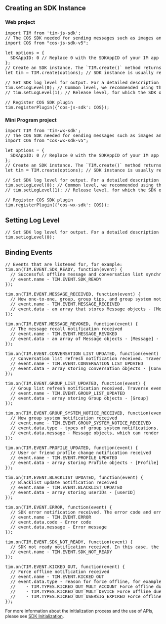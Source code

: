 ## Creating an SDK Instance
### Web project
<pre>
import TIM from 'tim-js-sdk';
// The COS SDK needed for sending messages such as images and files
import COS from "cos-js-sdk-v5";

let options = {
  SDKAppID: 0 // Replace 0 with the SDKAppID of your IM app when connecting
};
// Create an SDK instance. The `TIM.create()` method returns the same instance for the same `SDKAppID`
let tim = TIM.create(options); // SDK instance is usually represented by tim

// Set SDK log level for output. For a detailed description of each level, please see <a href="https://imsdk-1252463788.file.myqcloud.com/IM_DOC/Web/SDK.html#setLogLevel">setLogLevel API Description</a>.
tim.setLogLevel(0); // Common level, we recommended using this level during connection as it covers large amount of logs
// tim.setLogLevel(1); // Release level, for which the SDK outputs important information. We recommend using this in a production environment.

// Register COS SDK plugin
tim.registerPlugin({'cos-js-sdk': COS});
</pre>

### Mini Program project
<pre>
import TIM from 'tim-wx-sdk';
// The COS SDK needed for sending messages such as images and files
import COS from "cos-wx-sdk-v5";

let options = {
  SDKAppID: 0 // Replace 0 with the SDKAppID of your IM app when connecting
};
// Create an SDK instance. The `TIM.create()` method returns the same instance for the same `SDKAppID`
let tim = TIM.create(options); // SDK instance is usually represented by tim

// Set SDK log level for output. For a detailed description of each level, please see <a href="https://imsdk-1252463788.file.myqcloud.com/IM_DOC/Web/SDK.html#setLogLevel">setLogLevel API Description</a>.
tim.setLogLevel(0); // Common level, we recommended using this level during connection as it covers large amount of logs
// tim.setLogLevel(1); // Release level, for which the SDK outputs important information. We recommend using this in a production environment.

// Register COS SDK plugin
tim.registerPlugin({'cos-wx-sdk': COS});
</pre>

## Setting Log Level
<pre>
// Set SDK log level for output. For a detailed description of each level, please see <a href="https://imsdk-1252463788.file.myqcloud.com/IM_DOC/Web/SDK.html#setLogLevel">setLogLevel API Description</a>.
tim.setLogLevel(0);
</pre>

## Binding Events
<pre>
// Events that are listened for, for example:
tim.on(TIM.EVENT.SDK_READY, function(event) {
  // Successful offline message and conversation list synchronization notification received. The access side can call APIs that require authentication such as sendMessage.
  // event.name - TIM.EVENT.SDK_READY
});

tim.on(TIM.EVENT.MESSAGE_RECEIVED, function(event) {
  // New one-to-one, group, group tips, and group system notification messages that are pushed received. Traverse event.data to get message list data and render it to the interface.
  // event.name - TIM.EVENT.MESSAGE_RECEIVED
  // event.data - an array that stores Message objects - [Message]
});

tim.on(TIM.EVENT.MESSAGE_REVOKED, function(event) {
  // The message recall notification received
  // event.name - TIM.EVENT.MESSAGE_REVOKED
  // event.data - an array of Message objects - [Message] - the isRevoked property of each Message object is true.
});

tim.on(TIM.EVENT.CONVERSATION_LIST_UPDATED, function(event) {
  // Conversation list refresh notification received. Traverse event.data to get conversation list data and render it to the interface
  // event.name - TIM.EVENT.CONVERSATION_LIST_UPDATED
  // event.data - array storing conversation objects - [Conversation]
});

tim.on(TIM.EVENT.GROUP_LIST_UPDATED, function(event) {
  // Group list refresh notification received. Traverse event.data to get group list data and render it to the interface
  // event.name - TIM.EVENT.GROUP_LIST_UPDATED
  // event.data - array storing Group objects - [Group]
});

tim.on(TIM.EVENT.GROUP_SYSTEM_NOTICE_RECEIVED, function(event) {
  // New group system notification received
  // event.name - TIM.EVENT.GROUP_SYSTEM_NOTICE_RECEIVED
  // event.data.type - types of group system notifications. For more information, see the <a href="https://imsdk-1252463788.file.myqcloud.com/IM_DOC/Web/Message.html#.GroupSystemNoticePayload"> Description of operationType enumerated values</a> for GroupSystemNoticePayload
  // event.data.message - Message objects, which can render event.data.message.content to the interface
});

tim.on(TIM.EVENT.PROFILE_UPDATED, function(event) {
  // User or friend profile change notification received
  // event.name - TIM.EVENT.PROFILE_UPDATED
  // event.data - array storing Profile objects - [Profile]
});

tim.on(TIM.EVENT.BLACKLIST_UPDATED, function(event) {
  // Blacklist update notification received
  // event.name - TIM.EVENT.BLACKLIST_UPDATED
  // event.data - array storing userIDs - [userID]
});

tim.on(TIM.EVENT.ERROR, function(event) {
  // SDK error notification received. The error code and error message can be obtained.
  // event.name - TIM.EVENT.ERROR
  // event.data.code - Error code
  // event.data.message - Error message
});

tim.on(TIM.EVENT.SDK_NOT_READY, function(event) {
  // SDK not ready notification received. In this case, the SDK cannot function normally.
  // event.name - TIM.EVENT.SDK_NOT_READY
});

tim.on(TIM.EVENT.KICKED_OUT, function(event) {
  // Force offline notification received
  // event.name - TIM.EVENT.KICKED_OUT
  // event.data.type - reason for force offline, for example:
  //    - TIM.TYPES.KICKED_OUT_MULT_ACCOUNT Force offline due to multi-instance login
  //    - TIM.TYPES.KICKED_OUT_MULT_DEVICE Force offline due to multi-client login
  //    - TIM.TYPES.KICKED_OUT_USERSIG_EXPIRED Force offline due to signature expiration
});
</pre>

For more information about the initialization process and the use of APIs, please see [SDK Initialization](https://imsdk-1252463788.file.myqcloud.com/IM_DOC/Web/SDK.html).

